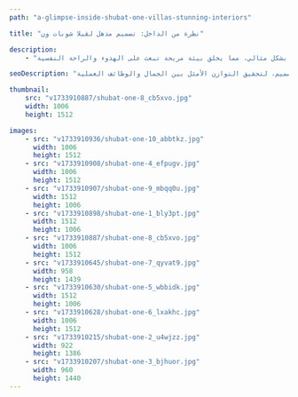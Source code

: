 ```yaml
---
path: "a-glimpse-inside-shubat-one-villas-stunning-interiors"

title: "نظرة من الداخل: تصميم مذهل لڤيلا شوبات ون"

description:
    - "انطلاقاً من فهمنا العميق لأسلوب حياة مُلّاك هذه الڤيلا الفاخرة، صممنا المطبخ وغرف النوم بعناية فائقة، حيث راعينا أدق التفاصيل لتلبية احتياجات أفراد الأسرة وتطلعاتهم. جهزنا المطبخ بأحدث التقنيات والمعدات الضرورية لإعداد أشهى المأكولات، مع توفير مساحة رحبة تضمن سهولة الحركة وانسيابيتها. أما غرف النوم، فقد صممناها لتكون ملاذات هادئة تبعث على الاسترخاء والسكينة، حيث اخترنا أجود الخامات وانتقينا تصاميم مبتكرة بعناية فائقة لإضفاء لمسة جمالية فريدة على كل غرفة. يتناغم التصميم الداخلي للڤيلا بشكل مثالي، مما يخلق بيئة مريحة تبعث على الهدوء والراحة النفسية."

seoDescription: "اكتشف روعة التصميم الداخلي الفاخر في ڤيلا شوبات ون، مع مطبخ مخصص وغرف نوم تنعم بالراحة والاستجمام. تجربة فريدة تجمع بين استخدام أرقى المواد والتخطيط الذكي والمساحات الأنيقة. حوّل منزلك إلى تحفة فنية بالتعاون مع خبرائنا في التصميم، لتحقيق التوازن الأمثل بين الجمال والوظائف العملية."

thumbnail:
    src: "v1733910887/shubat-one-8_cb5xvo.jpg"
    width: 1006
    height: 1512

images:
    - src: "v1733910936/shubat-one-10_abbtkz.jpg"
      width: 1006
      height: 1512
    - src: "v1733910908/shubat-one-4_efpugv.jpg"
      width: 1006
      height: 1512
    - src: "v1733910907/shubat-one-9_mbqq0u.jpg"
      width: 1512
      height: 1006
    - src: "v1733910898/shubat-one-1_bly3pt.jpg"
      width: 1512
      height: 1006
    - src: "v1733910887/shubat-one-8_cb5xvo.jpg"
      width: 1006
      height: 1512
    - src: "v1733910645/shubat-one-7_qyvat9.jpg"
      width: 958
      height: 1439
    - src: "v1733910630/shubat-one-5_wbbidk.jpg"
      width: 1512
      height: 1006
    - src: "v1733910628/shubat-one-6_lxakhc.jpg"
      width: 1006
      height: 1512
    - src: "v1733910215/shubat-one-2_u4wjzz.jpg"
      width: 922
      height: 1386
    - src: "v1733910207/shubat-one-3_bjhuor.jpg"
      width: 960
      height: 1440
---
```

